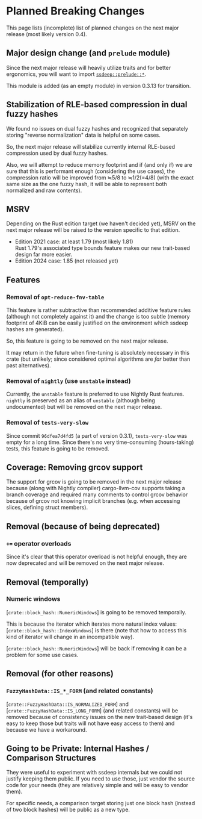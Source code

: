 # Planned Breaking Changes

This page lists (incomplete) list of planned changes
on the next major release (most likely version 0.4).


## Major design change (and `prelude` module)

Since the next major release will heavily utilize traits and for better
ergonomics, you will want to import [`ssdeep::prelude::*`](crate::prelude).

This module is added (as an empty module) in version 0.3.13 for transition.


## Stabilization of RLE-based compression in dual fuzzy hashes

We found no issues on dual fuzzy hashes and recognized that separately storing
"reverse normalization" data is helpful on some cases.

So, the next major release will stabilize currently internal RLE-based
compression used by dual fuzzy hashes.

Also, we will attempt to reduce memory footprint and if (and only if) we are
sure that this is performant enough (considering the use cases), the compression
ratio will be improved from ≒5/8 to ≒1/2(=4/8) (with the exact same size as the
one fuzzy hash, it will be able to represent both normalized and raw contents).


## MSRV

Depending on the Rust edition target (we haven't decided yet),
MSRV on the next major release will be raised to the version specific
to that edition.

*   Edition 2021 case: at least 1.79 (most likely 1.81)  
    Rust 1.79's associated type bounds feature makes our new trait-based design
    far more easier.
*   Edition 2024 case: 1.85 (not released yet)


## Features

### Removal of `opt-reduce-fnv-table`

This feature is rather subtractive than recommended additive feature rules
(although not completely against it) and the change is too subtle (memory
footprint of 4KiB can be easily justified on the environment which ssdeep
hashes are generated).

So, this feature is going to be removed on the next major release.

It may return in the future when fine-tuning is absolutely necessary in this
crate (but unlikely; since considered optimal algorithms are *far* better
than past alternatives).

### Removal of `nightly` (use `unstable` instead)

Currently, the `unstable` feature is preferred to use Nightly Rust features.
`nightly` is preserved as an alias of `unstable` (although being undocumented)
but will be removed on the next major release.

### Removal of `tests-very-slow`

Since commit `96dfea7d4fd5` (a part of version 0.3.1), `tests-very-slow` was
empty for a long time.  Since there's no very time-consuming (hours-taking)
tests, this feature is going to be removed.


## Coverage: Removing grcov support

The support for grcov is going to be removed in the next major release because
(along with Nightly compiler) cargo-llvm-cov supports taking a branch coverage
and required many comments to control grcov behavior because of grcov not
knowing implicit branches (e.g. when accessing slices, defining struct
members).


## Removal (because of being deprecated)

### `+=` operator overloads

Since it's clear that this operator overload is not helpful enough,
they are now deprecated and will be removed on the next major release.


## Removal (temporally)

### Numeric windows

[`crate::block_hash::NumericWindows`] is going to be removed temporally.

This is because the iterator which iterates more natural index values:
[`crate::block_hash::IndexWindows`] is there (note that how to access this kind
of iterator will change in an incompatible way).

[`crate::block_hash::NumericWindows`] will be back if removing it
can be a problem for some use cases.


## Removal (for other reasons)

### `FuzzyHashData::IS_*_FORM` (and related constants)

[`crate::FuzzyHashData::IS_NORMALIZED_FORM`] and
[`crate::FuzzyHashData::IS_LONG_FORM`] (and related constants) will be removed
because of consistency issues on the new trait-based design (it's easy to keep
those but traits will not have easy access to them) and
because we have a workaround.


## Going to be Private: Internal Hashes / Comparison Structures

They were useful to experiment with ssdeep internals but we could not justify
keeping them public.  If you need to use those, just vendor the source code
for your needs (they are relatively simple and will be easy to vendor them).

For specific needs, a comparison target storing just one block hash (instead of
two block hashes) will be public as a new type.
